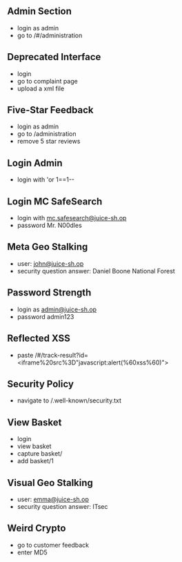 ## Admin Section
- login as admin
- go to /#/administration

## Deprecated Interface
- login 
- go to complaint page
- upload a xml file

## Five-Star Feedback
- login as admin
- go to /administration
- remove 5 star reviews

## Login Admin
- login with 'or 1==1--

## Login MC SafeSearch
- login with mc.safesearch@juice-sh.op 
- password Mr. N00dles

## Meta Geo Stalking
- user: john@juice-sh.op
- security question answer: Daniel Boone National Forest

## Password Strength
- login as admin@juice-sh.op
- password admin123

## Reflected XSS
-  paste /#/track-result?id=<iframe%20src%3D"javascript:alert(%60xss%60)">

## Security Policy
- navigate to /.well-known/security.txt

## View Basket
- login
- view basket
- capture basket/
- add basket/1

## Visual Geo Stalking 
- user: emma@juice-sh.op
- security question answer: ITsec

## Weird Crypto
- go to customer feedback
- enter MD5
